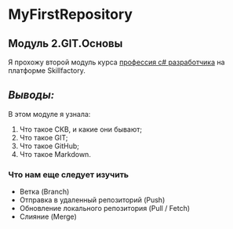 # MyFirstRepository
## Модуль 2.GIT.Основы
Я прохожу второй модуль курса [профессия с# разработчика](https://skillfactory.ru/csharp)
на платформе Skillfactory.
## *Выводы:*
В этом модуле я узнала: 
1. Что такое СКВ, и какие они бывают;
2. Что такое GIT;
3. Что такое GitHub;
4. Что такое Markdown.
### Что нам еще следует изучить
* Ветка (Branch)
* Отправка в удаленный репозиторий (Push)
* Обновление локального репозитория (Pull / Fetch)
* Слияние (Merge)
